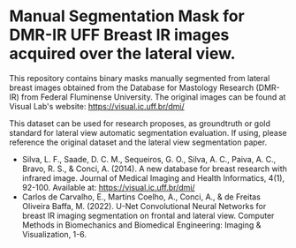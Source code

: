# Manual Segmentation Mask for DMR-IR UFF Breast IR images acquired over the lateral view.

This repository contains binary masks manually segmented from lateral breast images obtained from the Database for Mastology Research (DMR-IR) from Federal Fluminense University. The original images can be found at Visual Lab's website: https://visual.ic.uff.br/dmi/

This dataset can be used for research proposes, as groundtruth or gold standard for lateral view automatic segmentation evaluation. If using, please reference the original dataset and the lateral view segmentation paper.

- Silva, L. F., Saade, D. C. M., Sequeiros, G. O., Silva, A. C., Paiva, A. C., Bravo, R. S., & Conci, A. (2014). A new database for breast research with infrared image. Journal of Medical Imaging and Health Informatics, 4(1), 92-100. Available at: https://visual.ic.uff.br/dmi/
- Carlos de Carvalho, E., Martins Coelho, A., Conci, A., & de Freitas Oliveira Baffa, M. (2022). U-Net Convolutional Neural Networks for breast IR imaging segmentation on frontal and lateral view. Computer Methods in Biomechanics and Biomedical Engineering: Imaging & Visualization, 1-6.
